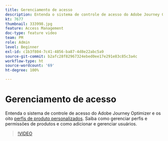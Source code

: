 ```yaml
---
title: Gerenciamento de acesso
description: Entenda o sistema de controle de acesso do Adobe Journey Optimizer e os oito perfis de produto personalizados. Saiba como gerenciar perfis e permissões de produtos e como adicionar e gerenciar usuários.
kt: 7677
thumbnail: 333998.jpg
feature: Access Management
doc-type: feature video
team: PM
role: Admin
level: Beginner
exl-id: c1b3f804-7c41-4856-ba87-4d8e22abc5a9
source-git-commit: b2afc28f82967324ebed0ee17e291e83c85c3a4c
workflow-type: ht
source-wordcount: '69'
ht-degree: 100%

---
```


# Gerenciamento de acesso

Entenda o sistema de controle de acesso do Adobe Journey Optimizer e os oito [perfis de produto personalizados](https://experienceleague.adobe.com/docs/journey-optimizer/using/administration/ootb-product-profiles.html?lang=pt-BR). Saiba como gerenciar perfis e permissões de produtos e como adicionar e gerenciar usuários.

>[!VIDEO](https://video.tv.adobe.com/v/333998?quality=12&learn=on)
